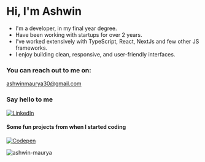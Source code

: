 # Hi, I'm Ashwin
- I'm a developer, in my final year degree.
- Have been working with startups for over 2 years.
- I’ve worked extensively with TypeScript, React, NextJs and few other JS frameworks.
- I enjoy building clean, responsive, and user-friendly interfaces.

### You can reach out to me on:
ashwinmaurya30@gmail.com


### Say hello to me
[![LinkedIn](https://img.shields.io/badge/LinkedIn-%230077B5.svg?logo=linkedin&logoColor=white)](https://linkedin.com/in/ashwin-maurya) 

#### Some fun projects from when I started coding
[![Codepen](https://img.shields.io/badge/Codepen-000000?style=for-the-badge&logo=codepen&logoColor=white)](https://codepen.io/ashwin-maurya) 

<p><img align="center" src="https://github-readme-streak-stats.herokuapp.com/?user=ashwin-maurya&" alt="ashwin-maurya" /></p>
